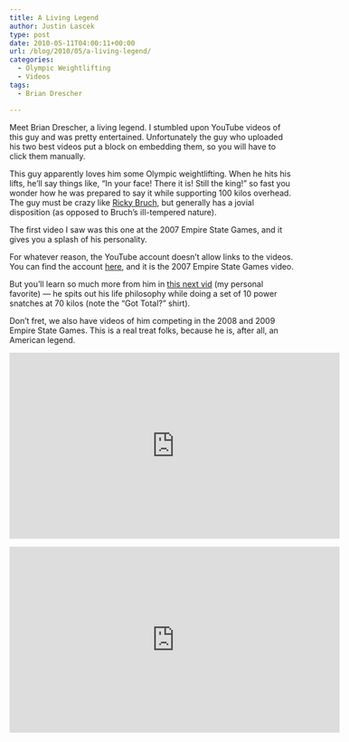 ```yaml
---
title: A Living Legend
author: Justin Lascek
type: post
date: 2010-05-11T04:00:11+00:00
url: /blog/2010/05/a-living-legend/
categories:
  - Olympic Weightlifting
  - Videos
tags:
  - Brian Drescher

---
```

Meet Brian Drescher, a living legend. I stumbled upon YouTube videos of this guy and was pretty entertained. Unfortunately the guy who uploaded his two best videos put a block on embedding them, so you will have to click them manually.
  

  
This guy apparently loves him some Olympic weightlifting. When he hits his lifts, he&#8217;ll say things like, &#8220;In your face! There it is! Still the king!&#8221; so fast you wonder how he was prepared to say it while supporting 100 kilos overhead. The guy must be crazy like [Ricky Bruch][1], but generally has a jovial disposition (as opposed to Bruch&#8217;s ill-tempered nature).
  

  
The first video I saw was this one at the 2007 Empire State Games, and it gives you a splash of his personality.
  
For whatever reason, the YouTube account doesn&#8217;t allow links to the videos. You can find the account [here][2], and it is the 2007 Empire State Games video.
  

  
But you&#8217;ll learn so much more from him in [this next vid][3] (my personal favorite) &#8212; he spits out his life philosophy while doing a set of 10 power snatches at 70 kilos (note the &#8220;Got Total?&#8221; shirt).
  

  
Don&#8217;t fret, we also have videos of him competing in the 2008 and 2009 Empire State Games. This is a real treat folks, because he is, after all, an American legend.
  

  
<span class="embed-youtube" style="text-align:center; display: block;"><iframe class='youtube-player' type='text/html' width='584' height='329' src='https://www.youtube.com/embed/VWe5IiV-Ssg?version=3&#038;rel=1&#038;fs=1&#038;autohide=2&#038;showsearch=0&#038;showinfo=1&#038;iv_load_policy=1&#038;wmode=transparent' allowfullscreen='true' style='border:0;'></iframe></span>
  

  
<span class="embed-youtube" style="text-align:center; display: block;"><iframe class='youtube-player' type='text/html' width='584' height='329' src='https://www.youtube.com/embed/I0gMI1JfF2E?version=3&#038;rel=1&#038;fs=1&#038;autohide=2&#038;showsearch=0&#038;showinfo=1&#038;iv_load_policy=1&#038;wmode=transparent' allowfullscreen='true' style='border:0;'></iframe></span>

 [1]: /?p=431
 [2]: http://www.youtube.com/user/djquntsntl
 [3]: http://www.youtube.com/watch?v=SpBoyb1X8Q0
